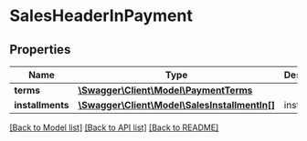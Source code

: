 # SalesHeaderInPayment

## Properties
Name | Type | Description | Notes
------------ | ------------- | ------------- | -------------
**terms** | [**\Swagger\Client\Model\PaymentTerms**](PaymentTerms.md) |  | [optional] 
**installments** | [**\Swagger\Client\Model\SalesInstallmentIn[]**](SalesInstallmentIn.md) | installments | [optional] 

[[Back to Model list]](../README.md#documentation-for-models) [[Back to API list]](../README.md#documentation-for-api-endpoints) [[Back to README]](../README.md)


